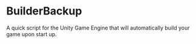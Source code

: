 # BuilderBackup
A quick script for the Unity Game Engine that will automatically build your game upon start up.

